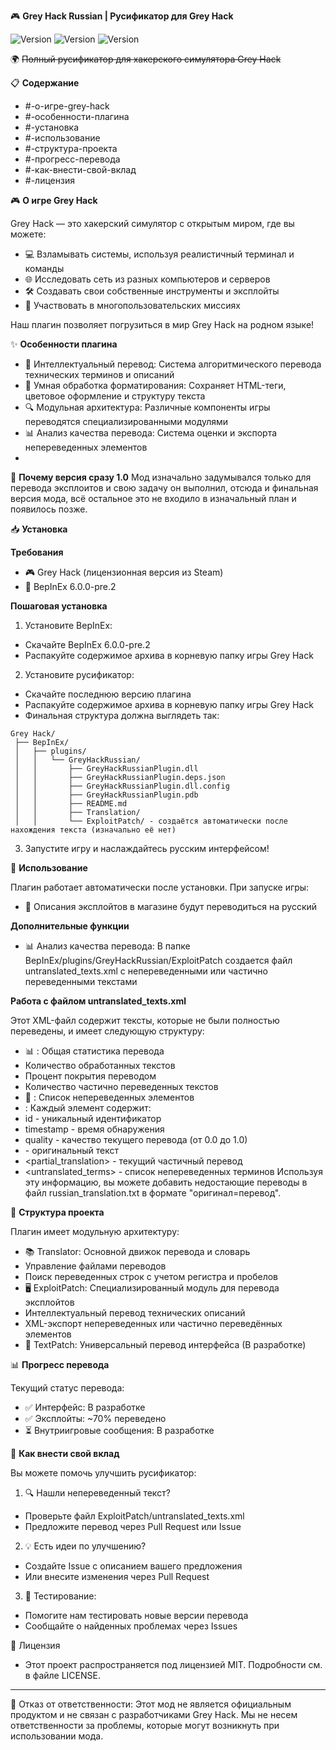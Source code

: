 🎮 **Grey Hack Russian | Русификатор для Grey Hack**

 ![Version](https://img.shields.io/badge/Версия-1.0.0-blue) ![Version](https://img.shields.io/badge/BepInEx-6.0.0--pre.2-green) ![Version](https://img.shields.io/badge/Grey%20Hack-0.9.5-5c7cfa)
 
 🌍 ~~Полный русификатор для хакерского симулятора Grey Hack~~

📋 **Содержание**

- #-о-игре-grey-hack
- #-особенности-плагина
- #-установка
- #-использование
- #-структура-проекта
- #-прогресс-перевода
- #-как-внести-свой-вклад
- #-лицензия

🎮 **О игре Grey Hack**

Grey Hack — это хакерский симулятор с открытым миром, где вы можете:
- 💻 Взламывать системы, используя реалистичный терминал и команды
- 🌐 Исследовать сеть из разных компьютеров и серверов
- 🛠 Создавать свои собственные инструменты и эксплойты
- 🤝 Участвовать в многопользовательских миссиях

Наш плагин позволяет погрузиться в мир Grey Hack на родном языке!

✨ **Особенности плагина**
- 📝 Интеллектуальный перевод: Система алгоритмического перевода технических терминов и описаний
- 🧠 Умная обработка форматирования: Сохраняет HTML-теги, цветовое оформление и структуру текста
- 🔍 Модульная архитектура: Различные компоненты игры переводятся специализированными модулями
- 📊 Анализ качества перевода: Система оценки и экспорта непереведенных элементов
- 
📌 **Почему версия сразу 1.0**
Мод изначально задумывался только для перевода эксплоитов и свою задачу он выполнил, отсюда и финальная версия мода, всё остальное это не входило в изначальный план и появилось позже.

📥 **Установка**

**Требования**
- 🎮 Grey Hack (лицензионная версия из Steam)
- 🔌 BepInEx 6.0.0-pre.2

**Пошаговая установка**
1. Установите BepInEx:
- Скачайте BepInEx 6.0.0-pre.2
- Распакуйте содержимое архива в корневую папку игры Grey Hack
2. Установите русификатор:
- Скачайте последнюю версию плагина
- Распакуйте содержимое архива в корневую папку игры Grey Hack
- Финальная структура должна выглядеть так:
```
Grey Hack/
 ├── BepInEx/
 │   ├── plugins/
 │   │   └── GreyHackRussian/
 │   │       ├── GreyHackRussianPlugin.dll
 │   │       ├── GreyHackRussianPlugin.deps.json
 │   │       ├── GreyHackRussianPlugin.dll.config
 │   │       ├── GreyHackRussianPlugin.pdb
 │   │       ├── README.md
 │   │       ├── Translation/
 │   │       └── ExploitPatch/ - создаётся автоматически после нахождения текста (изначально её нет)
```
 3. Запустите игру и наслаждайтесь русским интерфейсом!
  
🚀 **Использование**

Плагин работает автоматически после установки. При запуске игры:
- 🔄 Описания эксплойтов в магазине будут переводиться на русский

**Дополнительные функции**
- 📊 Анализ качества перевода: В папке BepInEx/plugins/GreyHackRussian/ExploitPatch создается файл untranslated_texts.xml с непереведенными или частично переведенными текстами

**Работа с файлом untranslated_texts.xml**

Этот XML-файл содержит тексты, которые не были полностью переведены, и имеет следующую структуру:
- 📊 <statistics>: Общая статистика перевода
- Количество обработанных текстов
- Процент покрытия переводом
- Количество частично переведенных текстов
- 📝 <items>: Список непереведенных элементов
- <item>: Каждый элемент содержит:
- id - уникальный идентификатор
- timestamp - время обнаружения
- quality - качество текущего перевода (от 0.0 до 1.0)
- <original> - оригинальный текст
- <partial_translation> - текущий частичный перевод
- <untranslated_terms> - список непереведенных терминов
Используя эту информацию, вы можете добавить недостающие переводы в файл russian_translation.txt в формате "оригинал=перевод".

🧩 **Структура проекта**

Плагин имеет модульную архитектуру:
- 📚 Translator: Основной движок перевода и словарь
- Управление файлами переводов
- Поиск переведенных строк с учетом регистра и пробелов
- 🖥 ExploitPatch: Специализированный модуль для перевода эксплойтов
- Интеллектуальный перевод технических описаний
- XML-экспорт непереведенных или частично переведённых элементов
- 📱 TextPatch: Универсальный перевод интерфейса (В разработке)

📊 **Прогресс перевода**

Текущий статус перевода:
- ✅ Интерфейс: В разработке
- ✅ Эксплойты: ~70% переведено
- ⏳ Внутриигровые сообщения: В разработке

🤝 **Как внести свой вклад**

Вы можете помочь улучшить русификатор:
1. 🔍 Нашли непереведенный текст?
- Проверьте файл ExploitPatch/untranslated_texts.xml
- Предложите перевод через Pull Request или Issue
2. 💡 Есть идеи по улучшению?
- Создайте Issue с описанием вашего предложения
- Или внесите изменения через Pull Request
3. 🧪 Тестирование:
- Помогите нам тестировать новые версии перевода
- Сообщайте о найденных проблемах через Issues

📄 Лицензия
- Этот проект распространяется под лицензией MIT. Подробности см. в файле LICENSE.
---
📣 Отказ от ответственности: Этот мод не является официальным продуктом и не связан с разработчиками Grey Hack. Мы не несем ответственности за проблемы, которые могут возникнуть при использовании мода.
